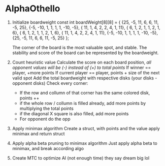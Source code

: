 # AlphaOthello

1. Initialize boardweight
    const int boardWeight[8][8] = { 
      {25,  -5,  11,  6,  6, 11,  -5, 25},
      {-5, -10,   1,  1,  1,  1, -10, -5},
      { 11,  1,   4,  2,  2,  4,   1, 11},
      {  6,  1,   2,  1,  1,  2,   1,  6},
      {  6,  1,   2,  1,  1,  2,   1,  6},
      { 11,  1,   4,  2,  2,  4,   1, 11},
      {-5, -10,   1,  1,  1,  1, -10, -5},
      {25,  -5,  11,  6,  6, 11,  -5, 25}
    }; 
    
   The corner of the board is the most valuable spot, and stable.
   The stability and score of the board can be represented by the boardweight.

2. Count heuristic value
    Calculate the score on each board position, 
      *all opponent values will be (-) instead of (+) to total points*
   If winner == player, +more points
   If current player == player, points + size of the next valid spot
   Add the total boardweight with respective disks (your disks - opponent disks)
   Check every corner:
    - If the row and collumn of that corner has the same colored disk, points ++
    - if the whole row / collumn is filled already, add more points by multiplying the total points
    - if the diagonal X square is also filled, add more points
    - For opponent do the opp

3. Apply minimax algorithm
    Create a struct, with points and the value
    apply minimax and return struct

4. Apply alpha beta pruning to minimax algorithm
    Just apply alpha beta to minimax, and break according algo
    
5. Create MTC to optimize AI (not enough time)
    they say dream big lol
